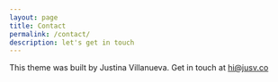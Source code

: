 ```yaml
---
layout: page
title: Contact
permalink: /contact/
description: let's get in touch
---
```


This theme was built by Justina Villanueva. Get in touch at hi@jusv.co
